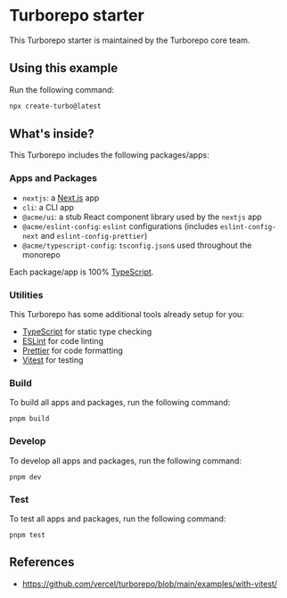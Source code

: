 # Turborepo starter

This Turborepo starter is maintained by the Turborepo core team.

## Using this example

Run the following command:

```sh
npx create-turbo@latest
```

## What's inside?

This Turborepo includes the following packages/apps:

### Apps and Packages

- `nextjs`: a [Next.js](https://nextjs.org/) app
- `cli`: a CLI app
- `@acme/ui`: a stub React component library used by the `nextjs` app
- `@acme/eslint-config`: `eslint` configurations (includes `eslint-config-next` and `eslint-config-prettier`)
- `@acme/typescript-config`: `tsconfig.json`s used throughout the monorepo

Each package/app is 100% [TypeScript](https://www.typescriptlang.org/).

### Utilities

This Turborepo has some additional tools already setup for you:

- [TypeScript](https://www.typescriptlang.org/) for static type checking
- [ESLint](https://eslint.org/) for code linting
- [Prettier](https://prettier.io) for code formatting
- [Vitest](https://vitest.dev/) for testing

### Build

To build all apps and packages, run the following command:

```
pnpm build
```

### Develop

To develop all apps and packages, run the following command:

```
pnpm dev
```

### Test

To test all apps and packages, run the following command:

```
pnpm test
```

## References
- https://github.com/vercel/turborepo/blob/main/examples/with-vitest/
